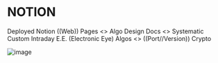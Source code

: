 # NOTION
Deployed Notion ((Web)) Pages &lt;> Algo Design Docs &lt;> Systematic Custom Intraday E.E. (Electronic Eye) Algos &lt;> ((Port//Version)) Crypto

![image](https://github.com/user-attachments/assets/354adb9b-a222-451c-b28a-a464036eb579)

